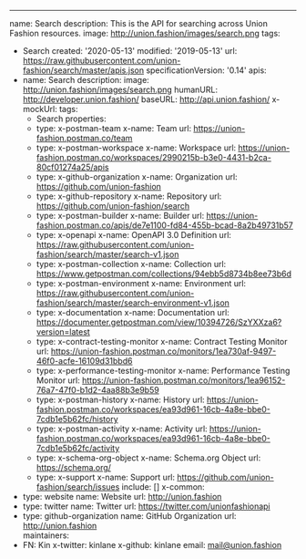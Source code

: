 ---
name: Search
description: This is the API for searching across Union Fashion resources.
image: http://union.fashion/images/search.png
tags:
- Search
created: '2020-05-13'
modified: '2019-05-13'
url: https://raw.githubusercontent.com/union-fashion/search/master/apis.json
specificationVersion: '0.14'
apis:
- name: Search
  description:
  image: http://union.fashion/images/search.png
  humanURL: http://developer.union.fashion/
  baseURL: http://api.union.fashion/
  x-mockUrl:
  tags:
  - Search
  properties:
  - type: x-postman-team
    x-name: Team
    url: https://union-fashion.postman.co/team
  - type: x-postman-workspace
    x-name: Workspace
    url: https://union-fashion.postman.co/workspaces/2990215b-b3e0-4431-b2ca-80cf01274a25/apis
  - type: x-github-organization
    x-name: Organization
    url: https://github.com/union-fashion  
  - type: x-github-repository
    x-name: Repository
    url: https://github.com/union-fashion/search  
  - type: x-postman-builder
    x-name: Builder
    url: https://union-fashion.postman.co/apis/de7e1100-fd84-455b-bcad-8a2b49731b57       
  - type: x-openapi
    x-name: OpenAPI 3.0 Definition
    url: https://raw.githubusercontent.com/union-fashion/search/master/search-v1.json
  - type: x-postman-collection
    x-name: Collection
    url: https://www.getpostman.com/collections/94ebb5d8734b8ee73b6d
  - type: x-postman-environment
    x-name: Environment
    url: https://raw.githubusercontent.com/union-fashion/search/master/search-environment-v1.json        
  - type: x-documentation
    x-name: Documentation
    url: https://documenter.getpostman.com/view/10394726/SzYXXza6?version=latest
  - type: x-contract-testing-monitor
    x-name: Contract Testing Monitor
    url: https://union-fashion.postman.co/monitors/1ea730af-9497-46f0-acfe-16109d31bbd6
  - type: x-performance-testing-monitor
    x-name: Performance Testing Monitor
    url: https://union-fashion.postman.co/monitors/1ea96152-76a7-47f0-b1d2-4aa88b3e9b59
  - type: x-postman-history
    x-name: History
    url: https://union-fashion.postman.co/workspaces/ea93d961-16cb-4a8e-bbe0-7cdb1e5b62fc/history
  - type: x-postman-activity
    x-name: Activity
    url: https://union-fashion.postman.co/workspaces/ea93d961-16cb-4a8e-bbe0-7cdb1e5b62fc/activity     
  - type: x-schema-org-object
    x-name: Schema.org Object
    url: https://schema.org/      
  - type: x-support
    x-name: Support
    url: https://github.com/union-fashion/search/issues
include: []
x-common:
- type: website
  name: Website
  url: http://union.fashion
- type: twitter
  name: Twitter
  url: https://twitter.com/unionfashionapi
- type: github-organization
  name: GitHub Organization
  url: http://union.fashion      
maintainers:
- FN: Kin
  x-twitter: kinlane
  x-github: kinlane
  email: mail@union.fashion
